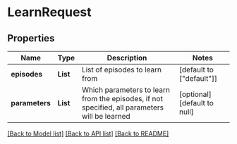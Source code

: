 # LearnRequest
## Properties

| Name | Type | Description | Notes |
|------------ | ------------- | ------------- | -------------|
| **episodes** | **List** | List of episodes to learn from | [default to ["default"]] |
| **parameters** | **List** | Which parameters to learn from the episodes, if not specified, all parameters will be learned | [optional] [default to null] |

[[Back to Model list]](../README.md#documentation-for-models) [[Back to API list]](../README.md#documentation-for-api-endpoints) [[Back to README]](../README.md)

